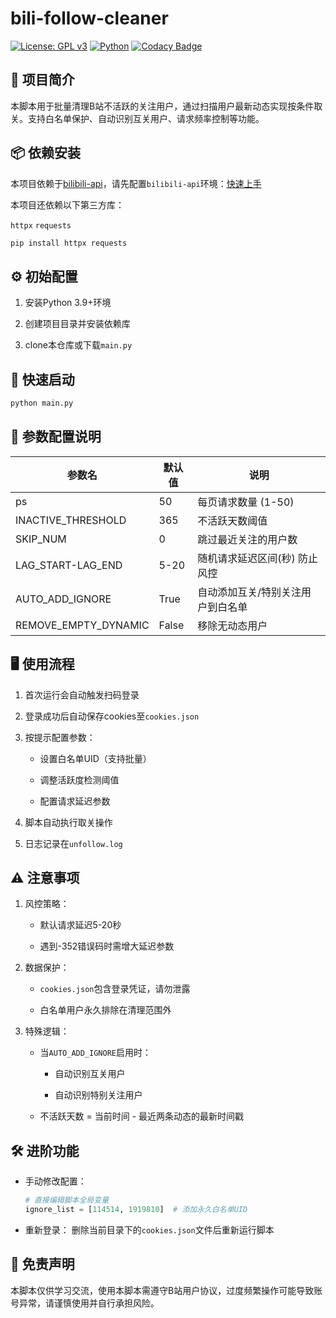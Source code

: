 # bili-follow-cleaner

[![License: GPL v3](https://img.shields.io/badge/License-GPLv3-blue.svg)](https://www.gnu.org/licenses/gpl-3.0)  [![Python](https://img.shields.io/badge/Python-3.9%2B-3776AB?logo=python&logoColor=white)](https://www.python.org/)  [![Codacy Badge](https://app.codacy.com/project/badge/Grade/1e02fea405b74a189eaed4bbedce7686)](https://app.codacy.com/gh/wuko233/bili-follow-cleaner/dashboard?utm_source=gh&utm_medium=referral&utm_content=&utm_campaign=Badge_grade)

## 📌 项目简介

本脚本用于批量清理B站不活跃的关注用户，通过扫描用户最新动态实现按条件取关。支持白名单保护、自动识别互关用户、请求频率控制等功能。

## 📦 依赖安装

本项目依赖于[bilibili-api](https://github.com/Nemo2011/bilibili-api)，请先配置`bilibili-api`环境：[快速上手](https://github.com/Nemo2011/bilibili-api#%E5%BF%AB%E9%80%9F%E4%B8%8A%E6%89%8B)

本项目还依赖以下第三方库：

`httpx` `requests`

```bash
pip install httpx requests
```

## ⚙️ 初始配置

1. 安装Python 3.9+环境

2. 创建项目目录并安装依赖库

3. clone本仓库或下载`main.py`

## 🚀 快速启动

```bash
python main.py
```

## 🔧 参数配置说明

| 参数名               | 默认值 | 说明                                                                 |
|----------------------|--------|----------------------------------------------------------------------|
| ps                   | 50     | 每页请求数量 (1-50)                                                 |
| INACTIVE_THRESHOLD   | 365    | 不活跃天数阈值                                                      |
| SKIP_NUM             | 0      | 跳过最近关注的用户数                                                |
| LAG_START-LAG_END    | 5-20   | 随机请求延迟区间(秒) 防止风控                                        |
| AUTO_ADD_IGNORE      | True   | 自动添加互关/特别关注用户到白名单                                   |
| REMOVE_EMPTY_DYNAMIC | False  | 移除无动态用户                                   |

## 🖥 使用流程

1. 首次运行会自动触发扫码登录

2. 登录成功后自动保存cookies至`cookies.json`

3. 按提示配置参数：

   - 设置白名单UID（支持批量）

   - 调整活跃度检测阈值

   - 配置请求延迟参数

4. 脚本自动执行取关操作

5. 日志记录在`unfollow.log`

## ⚠️ 注意事项

1. 风控策略：

   - 默认请求延迟5-20秒

   - 遇到-352错误码时需增大延迟参数

2. 数据保护：

   - `cookies.json`包含登录凭证，请勿泄露

   - 白名单用户永久排除在清理范围外

3. 特殊逻辑：

   - 当`AUTO_ADD_IGNORE`启用时：

     - 自动识别互关用户

     - 自动识别特别关注用户

   - 不活跃天数 = 当前时间 - 最近两条动态的最新时间戳

## 🛠 进阶功能

- 手动修改配置：

  ```python
  # 直接编辑脚本全局变量
  ignore_list = [114514, 1919810]  # 添加永久白名单UID
  ```

- 重新登录：
  删除当前目录下的`cookies.json`文件后重新运行脚本

## 📄 免责声明

本脚本仅供学习交流，使用本脚本需遵守B站用户协议，过度频繁操作可能导致账号异常，请谨慎使用并自行承担风险。